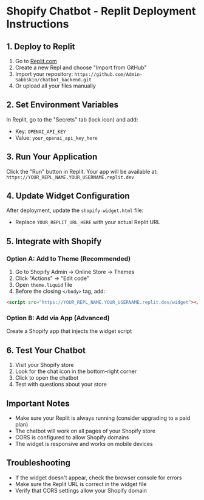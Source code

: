 # Shopify Chatbot - Replit Deployment Instructions

## 1. Deploy to Replit

1. Go to [Replit.com](https://replit.com)
2. Create a new Repl and choose "Import from GitHub"
3. Import your repository: `https://github.com/Admin-Sabbskin/chatbot_backend.git`
4. Or upload all your files manually

## 2. Set Environment Variables

In Replit, go to the "Secrets" tab (lock icon) and add:
- Key: `OPENAI_API_KEY`
- Value: `your_openai_api_key_here`

## 3. Run Your Application

Click the "Run" button in Replit. Your app will be available at:
`https://YOUR_REPL_NAME.YOUR_USERNAME.replit.dev`

## 4. Update Widget Configuration

After deployment, update the `shopify-widget.html` file:
- Replace `YOUR_REPLIT_URL_HERE` with your actual Replit URL

## 5. Integrate with Shopify

### Option A: Add to Theme (Recommended)
1. Go to Shopify Admin → Online Store → Themes
2. Click "Actions" → "Edit code"
3. Open `theme.liquid` file
4. Before the closing `</body>` tag, add:

```html
<script src="https://YOUR_REPL_NAME.YOUR_USERNAME.replit.dev/widget"></script>
```

### Option B: Add via App (Advanced)
Create a Shopify app that injects the widget script

## 6. Test Your Chatbot

1. Visit your Shopify store
2. Look for the chat icon in the bottom-right corner
3. Click to open the chatbot
4. Test with questions about your store

## Important Notes

- Make sure your Replit is always running (consider upgrading to a paid plan)
- The chatbot will work on all pages of your Shopify store
- CORS is configured to allow Shopify domains
- The widget is responsive and works on mobile devices

## Troubleshooting

- If the widget doesn't appear, check the browser console for errors
- Make sure the Replit URL is correct in the widget file
- Verify that CORS settings allow your Shopify domain
